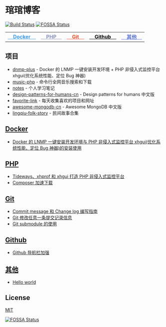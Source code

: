 # 琯琯博客

[![Build Status](https://travis-ci.org/guanguans/guanguans.github.io.svg?branch=master)](https://travis-ci.org/guanguans/guanguans.github.io)
[![FOSSA Status](https://app.fossa.io/api/projects/git%2Bgithub.com%2Fguanguans%2Fguanguans.svg?type=shield)](https://app.fossa.io/projects/git%2Bgithub.com%2Fguanguans%2Fguanguans?ref=badge_shield)

<table>
    <tr>
        <td><a target="_blank" style="color: #3C9CEC;" href="https://github.com/guanguans/guanguans/labels/Docker"><b>&nbsp;&nbsp;&nbsp;&nbsp;Docker&nbsp;&nbsp;&nbsp;&nbsp;</b></a></td>
        <td><a target="_blank" style="color: #8892BE;" href="https://github.com/guanguans/guanguans/labels/PHP"><b>&nbsp;&nbsp;&nbsp;&nbsp;PHP&nbsp;&nbsp;&nbsp;&nbsp;</b></a></td>
        <td><a target="_blank" style="color: #f44d27;" href="https://github.com/guanguans/guanguans/labels/Git"><b>&nbsp;&nbsp;&nbsp;&nbsp;Git&nbsp;&nbsp;&nbsp;&nbsp;</b></a></td>
        <td><a target="_blank" style="color: #000000;" href="https://github.com/guanguans/guanguans/labels/Github"><b>&nbsp;&nbsp;&nbsp;&nbsp;Github&nbsp;&nbsp;&nbsp;&nbsp;</b></a></td>
        <td><a target="_blank" style="color: #5670d8;"href="https://github.com/guanguans/guanguans/labels/其他"><b>&nbsp;&nbsp;&nbsp;&nbsp;其他&nbsp;&nbsp;&nbsp;&nbsp;</b></a></td>
    </tr>
</table>

<h2>项目</h2>
<ul>
    <li><a target="_blank" href="https://guanguans.github.io/dnmp-plus/">dnmp-plus</a> - Docker 的 LNMP 一键安装开发环境 + PHP 非侵入式监控平台 xhgui(优化系统性能、定位 Bug 神器)</li>
    <li><a target="_blank" href="https://guanguans.github.io/music-php/">music-php</a> - 命令行全网音乐搜索和下载</li>
    <li><a target="_blank" href="https://guanguans.github.io/notes/">notes</a> - 个人学习笔记</li>
    <li><a target="_blank" href="https://guanguans.github.io/design-patterns-for-humans-cn/">design-patterns-for-humans-cn</a> - Design patterns for humans 中文版</li>
    <li><a target="_blank" href="https://guanguans.github.io/favorite-link/">favorite-link</a> - 每天收集喜欢的项目和网址</li>
    <li><a target="_blank" href="https://guanguans.github.io/awesome-mongodb-cn/">awesome-mongodb-cn</a> - Awesome MongoDB 中文版</li>
    <li><a target="_blank" href="https://folkstory.github.io/lingqiu-folk-story/">lingqiu-folk-story</a> - 民间故事合集</li>
</ul>

<h2><a target="_blank" href="https://github.com/guanguans/guanguans/labels/Docker">Docker</a></h2>
<ul>
    <li><a target="_blank" href="https://github.com/guanguans/guanguans/issues/9">Docker 的 LNMP 一键安装开发环境与 PHP 非侵入式监控平台 xhgui(优化系统性能、定位 Bug 神器)的安装使用</a></li>
</ul>

<h2><a target="_blank" href="https://github.com/guanguans/guanguans/labels/PHP">PHP</a></h2>
<ul>
    <li><a target="_blank" href="https://github.com/guanguans/guanguans/issues/8">Tideways、xhprof 和 xhgui 打造 PHP 非侵入式监控平台</a></li>
    <li><a target="_blank" href="https://github.com/guanguans/guanguans/issues/5">Composer 加速下载</a></li>
</ul>

<h2><a target="_blank" href="https://github.com/guanguans/guanguans/labels/Git">Git</a></h2>
<ul>
    <li><a target="_blank" href="https://github.com/guanguans/guanguans/issues/2">Commit message 和 Change log 编写指南</a></li>
    <li><a target="_blank" href="https://github.com/guanguans/guanguans/issues/4">Git 修改任意一条提交记录信息</a></li>
    <li><a target="_blank" href="https://github.com/guanguans/guanguans/issues/7">Git submodule 的使用</a></li>
</ul>

<h2><a target="_blank" href="https://github.com/guanguans/guanguans/labels/Github">Github</a></h2>
<ul>
    <li><a target="_blank" href="https://github.com/guanguans/guanguans/issues/3">Github 导航栏加强</a></li>
</ul>

<h2><a target="_blank" href="https://github.com/guanguans/guanguans/labels/%E5%85%B6%E4%BB%96">其他</a></h2>
<ul>
    <li><a target="_blank" href="https://github.com/guanguans/guanguans/issues/1">Hello world</a></li>
</ul>

## License

[MIT](LICENSE)

[![FOSSA Status](https://app.fossa.io/api/projects/git%2Bgithub.com%2Fguanguans%2Fguanguans.svg?type=large)](https://app.fossa.io/projects/git%2Bgithub.com%2Fguanguans%2Fguanguans?ref=badge_large)
